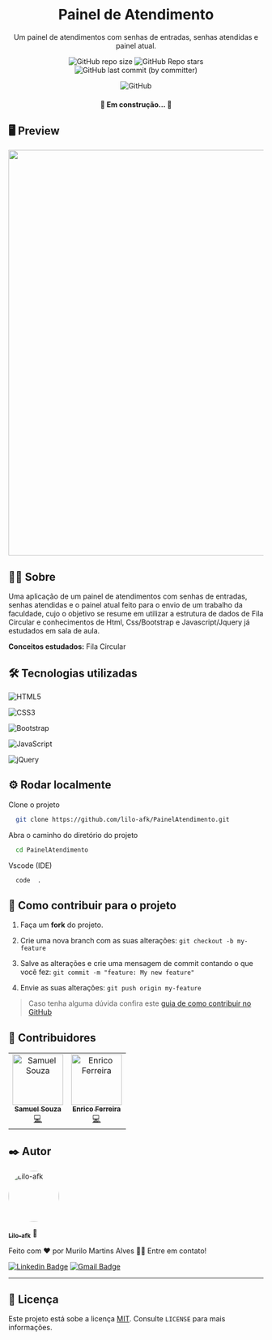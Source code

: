 <br>
<div align="center">

  <h1 align="center">Painel de Atendimento</h1>

  <p align="center">
     Um painel de atendimentos com senhas de entradas, senhas atendidas e painel atual. 
    <br/>
</div>

<div align="center">

![GitHub repo size](https://img.shields.io/github/repo-size/lilo-afk/PainelAtendimento)
![GitHub Repo stars](https://img.shields.io/github/stars/lilo-afk/PainelAtendimento)
![GitHub last commit (by committer)](https://img.shields.io/github/last-commit/lilo-afk/PainelAtendimento?color=orange)

![GitHub](https://img.shields.io/github/license/lilo-afk/PainelAtendimento?color=yellow)

</div>

<h4 align="center"> 
	🚧 Em construção... 🚧
</h4>

## 🖥️ Preview

<image src="./.github/image-preview.png" width="800px"></image>

## 👨‍💻 Sobre

<p>Uma aplicação de um painel de atendimentos com senhas de entradas, senhas atendidas e o painel atual feito para o envio de um trabalho da faculdade, cujo o objetivo se resume em utilizar a estrutura de dados de Fila Circular e conhecimentos de Html, Css/Bootstrap e Javascript/Jquery já estudados em sala de aula.

<strong>Conceitos estudados:</strong> Fila Circular<p>

## 🛠 Tecnologias utilizadas

![HTML5](https://img.shields.io/badge/html5-%23E34F26.svg?style=for-the-badge&logo=html5&logoColor=white)

![CSS3](https://img.shields.io/badge/css3-%231572B6.svg?style=for-the-badge&logo=css3&logoColor=white)

![Bootstrap](https://img.shields.io/badge/bootstrap-%238511FA.svg?style=for-the-badge&logo=bootstrap&logoColor=white)

![JavaScript](https://img.shields.io/badge/javascript-%23323330.svg?style=for-the-badge&logo=javascript&logoColor=%23F7DF1E)

![jQuery](https://img.shields.io/badge/jquery-%230769AD.svg?style=for-the-badge&logo=jquery&logoColor=white)

## ⚙️ Rodar localmente

Clone o projeto

```bash
  git clone https://github.com/lilo-afk/PainelAtendimento.git
```

Abra o caminho do diretório do projeto

```bash
  cd PainelAtendimento
```

Vscode (IDE)

```bash
  code  .
```

## 🤝 Como contribuir para o projeto

1. Faça um **fork** do projeto.

2. Crie uma nova branch com as suas alterações: `git checkout -b my-feature`

3. Salve as alterações e crie uma mensagem de commit contando o que você fez: `git commit -m "feature: My new feature"`

4. Envie as suas alterações: `git push origin my-feature`

> Caso tenha alguma dúvida confira este [guia de como contribuir no GitHub](./CONTRIBUTING.md)

## 🤛 Contribuidores

<table>
  <tbody>
    <tr>
      <td align="center"><a href="https://github.com/samuelsouzaa"><img src="https://avatars.githubusercontent.com/u/116092439?v=4" width="100px;" alt="Samuel Souza" /><br /><sub><b>Samuel Souza</b></sub></a><br /><a href="#🤛-contribuidores" title="Código">💻</a></td>
      <td align="center"><a href="https://github.com/enricofs"><img src="https://avatars.githubusercontent.com/u/73853747?v=4" width="100px;" alt="Enrico Ferreira"/><br /><sub><b>Enrico Ferreira</b></sub></a><br /><a href="#🤛-contribuidores" title="Código">💻</a></td>
  </tbody>
</table>

## ✒️ Autor

<img  style="border-radius: 50%;"  src="https://avatars.githubusercontent.com/u/80017589?v=4"  width="100px;"  alt="Lilo-afk"/>
  
<a href="https://github.com/lilo-afk" ><sub><b>Lilo-afk</b></sub></a> <a title="Fino señores">🍷</a>

Feito com ❤️ por Murilo Martins Alves 👋🏽 Entre em contato!

[![Linkedin Badge](https://img.shields.io/badge/-Murilo-blue?style=flat-square&logo=Linkedin&logoColor=white&link=https://https://www.linkedin.com/in/murilo-martins-alves-5947501a4/)](https://www.linkedin.com/in/murilo-martins-alves-5947501a4/)
[![Gmail Badge](https://img.shields.io/badge/-mma.murilo@gmail.com-c14438?style=flat-square&logo=Gmail&logoColor=white&link=mailto:mma.murilo@gmail.com)](mailto:mma.murilo@gmail.com)

---

## 📝 Licença

Este projeto está sobe a licença [MIT](LICENSE). Consulte `LICENSE` para mais informações.
